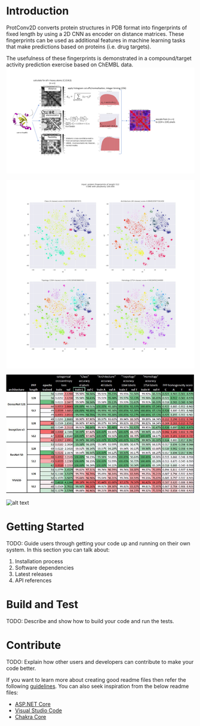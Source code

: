 # Introduction 
ProtConv2D converts protein structures in PDB format into fingerprints of fixed length by using a 2D CNN as encoder on distance matrices. These fingerprints can be used as additional features in machine learning tasks that make predictions based on proteins (i.e. drug targets).

The usefulness of these fingerprints is demonstrated in a compound/target activity prediction exercise based on ChEMBL data.
![Workflow converting protein structures to images.](images/workflow.png)


![T-sne map of protein fingerprint vectors obtained from deep convolutional neural networks.](images/kcc_densenet121_512_cath_pfprints.jpg)


![CATH classification results](images/cath_results.JPG)


![alt text](images/chembl_results.JPG)

# Getting Started
TODO: Guide users through getting your code up and running on their own system. In this section you can talk about:
1.	Installation process
2.	Software dependencies
3.	Latest releases
4.	API references

# Build and Test
TODO: Describe and show how to build your code and run the tests. 

# Contribute
TODO: Explain how other users and developers can contribute to make your code better. 

If you want to learn more about creating good readme files then refer the following [guidelines](https://www.visualstudio.com/en-us/docs/git/create-a-readme). You can also seek inspiration from the below readme files:
- [ASP.NET Core](https://github.com/aspnet/Home)
- [Visual Studio Code](https://github.com/Microsoft/vscode)
- [Chakra Core](https://github.com/Microsoft/ChakraCore)
